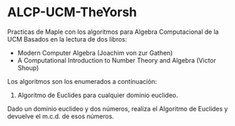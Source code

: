 # ALCP-UCM-TheYorsh
Practicas de Maple con los algoritmos para Algebra Computacional de la UCM
Basados en la lectura de dos libros:

- Modern Computer Algebra (Joachim von zur Gathen)
- A Computational Introduction to Number Theory and Algebra (Victor Shoup)

Los algoritmos son los enumerados a continuación:

1. Algoritmo de Euclides para cualquier dominio euclideo. 

Dado un dominio euclideo y dos números, realiza el Algoritmo de Euclides y
devuelve el m.c.d. de esos números.
